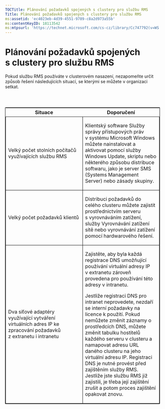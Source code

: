 ```yaml
---
TOCTitle: Plánování požadavků spojených s clustery pro službu RMS
Title: Plánování požadavků spojených s clustery pro službu RMS
ms:assetid: 'ec4023eb-4d39-4551-9789-c8a2d973a55b'
ms:contentKeyID: 18113542
ms:mtpsurl: 'https://technet.microsoft.com/cs-cz/library/Cc747792(v=WS.10)'
---
```


Plánování požadavků spojených s clustery pro službu RMS
=======================================================

Pokud službu RMS používáte v clusterovém nasazení, nezapomeňte určit způsob řešení následujících situací, se kterými se můžete v organizaci setkat.

###  

<p> </p>
<table style="border:1px solid black;">
<colgroup>
<col width="50%" />
<col width="50%" />
</colgroup>
<thead>
<tr class="header">
<th>Situace</th>
<th>Doporučení</th>
</tr>
</thead>
<tbody>
<tr class="odd">
<td style="border:1px solid black;"><p>Velký počet stolních počítačů využívajících službu RMS</p></td>
<td style="border:1px solid black;"><p>Klientský software Služby správy přístupových práv v systému Microsoft Windows můžete nainstalovat a aktivovat pomocí služby Windows Update, skriptu nebo některého způsobu distribuce softwaru, jako je server SMS (Systems Management Server) nebo zásady skupiny.</p></td>
</tr>
<tr class="even">
<td style="border:1px solid black;"><p>Velký počet požadavků klientů</p></td>
<td style="border:1px solid black;"><p>Distribuci požadavků do celého clusteru můžete zajistit prostřednictvím serveru s vyrovnáváním zatížení, služby Vyrovnávání zatížení sítě nebo vyrovnávání zatížení pomocí hardwarového řešení.</p></td>
</tr>
<tr class="odd">
<td style="border:1px solid black;"><p>Dva síťové adaptéry využívající vytváření virtuálních adres IP ke zpracování požadavků z extranetu i intranetu</p></td>
<td style="border:1px solid black;"><p>Zajistěte, aby byla každá registrace DNS umožňující používání virtuální adresy IP v extranetu zároveň provedena pro používání této adresy v intranetu.</p>
<p>Jestliže registraci DNS pro intranet neprovedete, nezdaří se interní požadavky na licence k použití. Pokud nemůžete změnit záznamy o prostředcích DNS, můžete změnit tabulku hostitelů každého serveru v clusteru a namapovat adresu URL daného clusteru na jeho virtuální adresu IP. Registraci DNS je nutné provést před zajištěním služby RMS. Jestliže jste službu RMS již zajistili, je třeba její zajištění zrušit a potom proces zajištění opakovat znovu.</p></td>
</tr>
</tbody>
</table>
